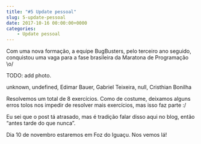 ```yaml
---
title: "#5 Update pessoal"
slug: 5-update-pessoal
date: 2017-10-16 00:00:00+0000
categories:
    - Update pessoal
---
```


Com uma nova formação, a equipe BugBusters, pelo terceiro ano seguido, conquistou uma vaga para a fase brasileira da Maratona de Programação \o/

TODO: add photo.

unknown, undefined, Edimar Bauer, Gabriel Teixeira, null, Cristhian Bonilha

Resolvemos um total de 8 exercícios. Como de costume, deixamos alguns erros tolos nos impedir de resolver mais exercícios, mas isso faz parte :/

Eu sei que o post tá atrasado, mas é tradição falar disso aqui no blog, então “antes tarde do que nunca”.

Dia 10 de novembro estaremos em Foz do Iguaçu. Nos vemos lá!
